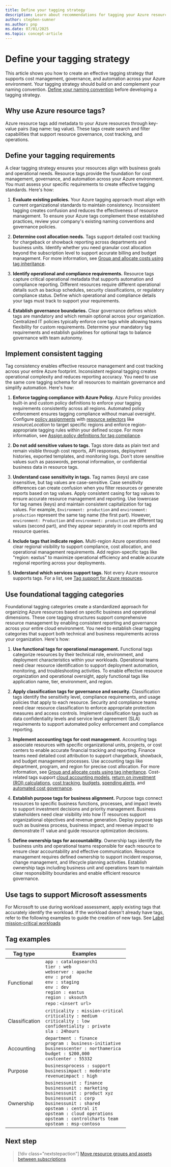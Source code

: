 ```yaml
---
title: Define your tagging strategy
description: Learn about recommendations for tagging your Azure resources and assets and how to define your tagging strategy.
author: stephen-sumner
ms.author: pnp
ms.date: 07/01/2025
ms.topic: concept-article
---
```


# Define your tagging strategy

This article shows you how to create an effective tagging strategy that supports cost management, governance, and automation across your Azure environment. Your tagging strategy should build on and complement your naming convention. [Define your naming convention](/azure/cloud-adoption-framework/ready/azure-best-practices/resource-tagging) before developing a tagging strategy.

## Why use Azure resource tags?

Azure resource tags add metadata to your Azure resources through key-value pairs (tag name: tag value). These tags create search and filter capabilities that support resource governance, cost tracking, and operations.

## Define your tagging requirements

A clear tagging strategy ensures your resources align with business goals and operational needs. Resource tags provide the foundation for cost management, governance, and automation across your Azure environment. You must assess your specific requirements to create effective tagging standards. Here's how:

1. **Evaluate existing policies.** Your Azure tagging approach must align with current organizational standards to maintain consistency. Inconsistent tagging creates confusion and reduces the effectiveness of resource management. To ensure your Azure tags complement these established practices, review your company's existing naming conventions and governance policies.

2. **Determine cost allocation needs.** Tags support detailed cost tracking for chargeback or showback reporting across departments and business units. Identify whether you need granular cost allocation beyond the subscription level to support accurate billing and budget management. For more information, see [Group and allocate costs using tag inheritance](/azure/cost-management-billing/costs/enable-tag-inheritance).

3. **Identify operational and compliance requirements.** Resource tags capture critical operational metadata that supports automation and compliance reporting. Different resources require different operational details such as backup schedules, security classifications, or regulatory compliance status. Define which operational and compliance details your tags must track to support your requirements.

4. **Establish governance boundaries.** Clear governance defines which tags are mandatory and which remain optional across your organization. Centralized IT policies typically enforce core tags while allowing teams flexibility for custom requirements. Determine your mandatory tag requirements and establish guidelines for optional tags to balance governance with team autonomy.

## Implement consistent tagging

Tag consistency enables effective resource management and cost tracking across your entire Azure footprint. Inconsistent regional tagging creates operational complexity and reduces reporting accuracy. You need to use the same core tagging schema for all resources to maintain governance and simplify automation. Here's how:

1. **Enforce tagging compliance with Azure Policy.** Azure Policy provides built-in and custom policy definitions to enforce your tagging requirements consistently across all regions. Automated policy enforcement ensures tagging compliance without manual oversight. Configure [policy assignments](/azure/governance/policy/assign-policy-portal) with [resource selectors](/azure/governance/policy/concepts/assignment-structure#resource-selectors) like *resourceLocation* to target specific regions and enforce region-appropriate tagging rules within your defined scope. For more information, see [Assign policy definitions for tag compliance](/azure/azure-resource-manager/management/tag-policies).

1. **Do not add sensitive values to tags.** Tags store data as plain text and remain visible through cost reports, API responses, deployment histories, exported templates, and monitoring logs. Don't store sensitive values such as passwords, personal information, or confidential business data in resource tags.

1. **Understand case sensitivity in tags.** Tag names (keys) are case insensitive, but tag values are case-sensitive. Case sensitivity differences can create confusion when you filter resources or generate reports based on tag values. Apply consistent casing for tag values to ensure accurate resource management and reporting. Use lowercase for tag names (keys) and maintain consistent capitalization for tag values. For example, `Environment: production` and `environment: production` represent the same tag name (the first part). However, `environment: Production` and `environment: production` are different tag values (second part), and they appear separately in cost reports and resource queries.

1. **Include tags that indicate region.** Multi-region Azure operations need clear regional visibility to support compliance, cost allocation, and operational management requirements. Add region-specific tags like "region: eastus" to maximize operational efficiency and enable accurate regional reporting across your deployments.

1. **Understand which services support tags.** Not every Azure resource supports tags. For a list, see [Tag support for Azure resources](/azure/azure-resource-manager/management/tag-support).

## Use foundational tagging categories

Foundational tagging categories create a standardized approach for organizing Azure resources based on specific business and operational dimensions. These core tagging structures support comprehensive resource management by enabling consistent reporting and governance across your entire cloud environment. You need to establish clear tagging categories that support both technical and business requirements across your organization. Here's how:

1. **Use functional tags for operational management.** Functional tags categorize resources by their technical role, environment, and deployment characteristics within your workloads. Operational teams need clear resource identification to support deployment automation, monitoring, and troubleshooting activities. To enable effective resource organization and operational oversight, apply functional tags like application name, tier, environment, and region.

1. **Apply classification tags for governance and security.** Classification tags identify the sensitivity level, compliance requirements, and usage policies that apply to each resource. Security and compliance teams need clear resource classification to enforce appropriate protection measures and access controls. Implement classification tags such as data confidentiality levels and service level agreement (SLA) requirements to support automated policy enforcement and compliance reporting.

1. **Implement accounting tags for cost management.** Accounting tags associate resources with specific organizational units, projects, or cost centers to enable accurate financial tracking and reporting. Finance teams need detailed cost attribution to support chargeback, showback, and budget management processes. Use accounting tags like department, program, and region for precise cost allocation. For more information, see [Group and allocate costs using tag inheritance](/azure/cost-management-billing/costs/enable-tag-inheritance). Cost-related tags support [cloud accounting models](../../strategy/cloud-accounting.md), [return on investment (ROI) calculations](../../strategy/cloud-migration-business-case.md), [cost tracking](../../ready/azure-best-practices/track-costs.md), [budgets](/azure/cost-management-billing/costs/tutorial-acm-create-budgets?toc=/azure/cloud-adoption-framework/toc.json&bc=/azure/cloud-adoption-framework/_bread/toc.json), [spending alerts](/azure/cost-management-billing/costs/cost-mgt-alerts-monitor-usage-spending?toc=/azure/cloud-adoption-framework/toc.json&bc=/azure/cloud-adoption-framework/_bread/toc.json), and [automated cost governance](../../govern/enforce-cloud-governance-policies.md#automate-cost-governance).

1. **Establish purpose tags for business alignment.** Purpose tags connect resources to specific business functions, processes, and impact levels to support investment decisions and priority management. Business stakeholders need clear visibility into how IT resources support organizational objectives and revenue generation. Deploy purpose tags such as business process, business impact, and revenue impact to demonstrate IT value and guide resource optimization decisions.

1. **Define ownership tags for accountability.** Ownership tags identify the business units and operational teams responsible for each resource to ensure clear accountability and effective communication. Resource management requires defined ownership to support incident response, change management, and lifecycle planning activities. Establish ownership tags including business unit and operations team to maintain clear responsibility boundaries and enable efficient resource governance.

## Use tags to support Microsoft assessments

For Microsoft to use during workload assessment, apply existing tags that accurately identify the workload. If the workload doesn't already have tags, refer to the following examples to guide the creation of new tags. See [Label mission-critical workloads](/azure/azure-resource-manager/management/tag-mission-critical-workload)

## Tag examples

| Tag type | Examples |
|--|--|
| Functional | `app : catalogsearch1` <br> `tier : web` <br> `webserver : apache` <br> `env : prod` <br> `env : staging` <br> `env : dev` <br> `region : eastus` <br> `region : uksouth` <br> `repo` : `<insert url>` |
| Classification | `criticality : mission-critical` <br> `criticality : medium` <br> `criticality : low` <br> `confidentiality : private` <br> `sla : 24hours` |
| Accounting | `department : finance` <br> `program : business-initiative` <br> `businesscenter : northamerica`<br> `budget : $200,000` <br> `costcenter : 55332`|
| Purpose | `businessprocess : support` <br> `businessimpact : moderate` <br> `revenueimpact : high` |
| Ownership | `businessunit : finance` <br> `businessunit : marketing` <br> `businessunit : product xyz` <br> `businessunit : corp` <br> `businessunit : shared` <br> `opsteam : central it` <br> `opsteam : cloud operations` <br> `opsteam : controlcharts team` <br> `opsteam : msp-contoso` |

## Next step

> [!div class="nextstepaction"]
> [Move resource groups and assets between subscriptions](/azure/azure-resource-manager/management/move-resource-group-and-subscription)
